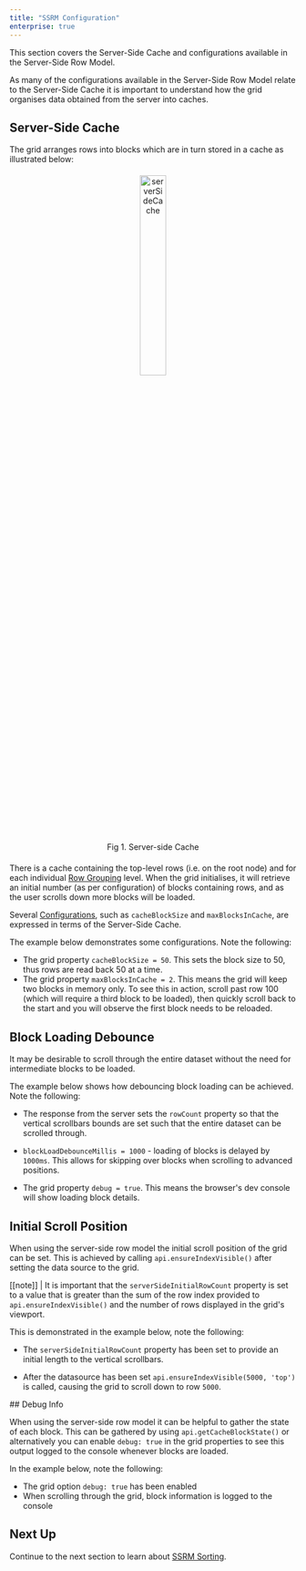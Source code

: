 ```yaml
---
title: "SSRM Configuration"
enterprise: true
---
```


This section covers the Server-Side Cache and configurations available in the Server-Side Row Model.

As many of the configurations available in the Server-Side Row Model relate to the Server-Side Cache it is important to
understand how the grid organises data obtained from the server into caches.

## Server-Side Cache

The grid arranges rows into blocks which are in turn stored in a cache as illustrated below:

<div style="text-align: center; margin-top: 20px; margin-bottom: 20px;">
    <img src="resources/serverSideCache.png" alt="serverSideCache" style="width: 30%;" />
    <div>Fig 1. Server-side Cache</div>
</div>

There is a cache containing the top-level rows (i.e. on the root node) and for each individual [Row Grouping](/server-side-model-grouping/)
level. When the grid initialises, it will retrieve an initial number (as per configuration) of blocks containing rows,
and as the user scrolls down more blocks will be loaded.

Several [Configurations](/server-side-model-api-reference/), such as `cacheBlockSize` and `maxBlocksInCache`, are expressed in terms of the Server-Side Cache.

The example below demonstrates some configurations. Note the following:

- The grid property `cacheBlockSize = 50`. This sets the block size to 50, thus rows are read back 50 at a time.
- The grid property `maxBlocksInCache = 2`. This means the grid will keep two blocks in memory only. To see this in action, scroll past row 100 (which will require a third block to be loaded), then quickly scroll back to the start and you will observe the first block needs to be reloaded.

<grid-example title='Cache Configurations' name='cache-configurations' type='generated' options='{ "enterprise": true, "modules": ["serverside"] }'></grid-example>

## Block Loading Debounce

It may be desirable to scroll through the entire dataset without the need for intermediate blocks to be loaded. 

The example below shows how debouncing block loading can be achieved. Note the following:

- The response from the server sets the `rowCount` property so that the vertical scrollbars bounds are set such that the entire dataset can be scrolled through.

- `blockLoadDebounceMillis = 1000` - loading of blocks is delayed by `1000ms`. This allows for skipping over blocks when scrolling to advanced positions.

- The grid property `debug = true`. This means the browser's dev console will show loading block details.

<grid-example title='Block Loading Debounce' name='block-load-debounce' type='generated' options='{ "enterprise": true, "modules": ["serverside", "menu", "columnpanel"] }'></grid-example>

## Initial Scroll Position

When using the server-side row model the initial scroll position of the grid can be set. This is achieved by calling 
`api.ensureIndexVisible()` after setting the data source to the grid. 

[[note]]
| It is important that the `serverSideInitialRowCount` property is set to a value that is greater than the sum of the row index provided to `api.ensureIndexVisible()` and the number of rows displayed in the grid's viewport.

This is demonstrated in the example below, note the following:

- The `serverSideInitialRowCount` property has been set to provide an initial length to the vertical scrollbars.

- After the datasource has been set `api.ensureIndexVisible(5000, 'top')` is called, causing the grid to scroll down to row `5000`.

<grid-example title='Initial Scroll Position' name='initial-scroll-position' type='generated' options='{ "enterprise": true, "modules": ["serverside", "menu", "columnpanel"] }'></grid-example>

## Debug Info

When using the server-side row model it can be helpful to gather the state of each block. This can be gathered by using `api.getCacheBlockState()` or alternatively you can enable `debug: true` in the grid properties to see this output logged to the console whenever blocks are loaded. 

In the example below, note the following:
- The grid option `debug: true` has been enabled
- When scrolling through the grid, block information is logged to the console

<grid-example title='Cache Block State' name='cache-block-state' type='generated' options='{ "enterprise": true, "modules": ["serverside", "menu", "columnpanel"] }'></grid-example>

## Next Up

Continue to the next section to learn about [SSRM Sorting](/server-side-model-sorting/).
